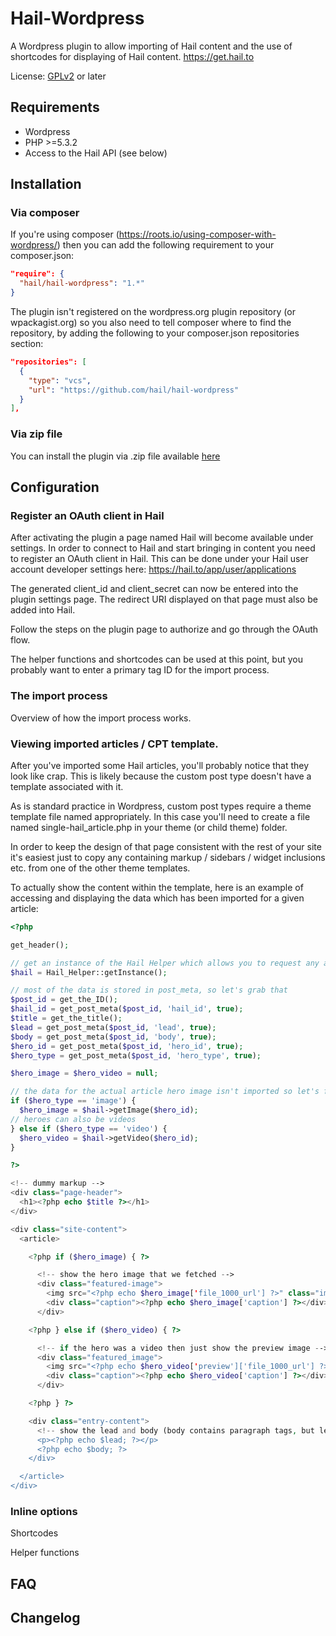 # Hail-Wordpress

A Wordpress plugin to allow importing of Hail content and the use of shortcodes for displaying of Hail content. https://get.hail.to

License: [GPLv2](http://www.gnu.org/licenses/gpl-2.0.html) or later

## Requirements

* Wordpress
* PHP >=5.3.2
* Access to the Hail API (see below)

## Installation

### Via composer

If you're using composer (https://roots.io/using-composer-with-wordpress/) then you can add the following requirement to your composer.json:
```json
"require": {
  "hail/hail-wordpress": "1.*"
}
```
The plugin isn't registered on the wordpress.org plugin repository (or wpackagist.org) so you also need to tell composer where to find the repository, by adding the following to your composer.json repositories section:
```json
"repositories": [
  {
    "type": "vcs",
    "url": "https://github.com/hail/hail-wordpress"
  }
],
```

### Via zip file

You can install the plugin via .zip file available [here](https://s3.amazonaws.com/hail-static/wordpress/hail-wordpress.zip)

## Configuration

### Register an OAuth client in Hail

After activating the plugin a page named Hail will become available under settings.
In order to connect to Hail and start bringing in content you need to register an OAuth client in Hail. This can be done under your Hail user account developer settings here: https://hail.to/app/user/applications

The generated client_id and client_secret can now be entered into the plugin settings page. The redirect URI displayed on that page must also be added into Hail.

Follow the steps on the plugin page to authorize and go through the OAuth flow.

The helper functions and shortcodes can be used at this point, but you probably want to enter a primary tag ID for the import process.

### The import process

Overview of how the import process works.

### Viewing imported articles / CPT template.

After you've imported some Hail articles, you'll probably notice that they look like crap. This is likely because the custom post type doesn't have a template associated with it.

As is standard practice in Wordpress, custom post types require a theme template file named appropriately. In this case you'll need to create a file named single-hail_article.php in your theme (or child theme) folder.

In order to keep the design of that page consistent with the rest of your site it's easiest just to copy any containing markup / sidebars / widget inclusions etc. from one of the other theme templates.

To actually show the content within the template, here is an example of accessing and displaying the data which has been imported for a given article:

```php
<?php

get_header();

// get an instance of the Hail Helper which allows you to request any additional data from the API
$hail = Hail_Helper::getInstance();

// most of the data is stored in post_meta, so let's grab that
$post_id = get_the_ID();
$hail_id = get_post_meta($post_id, 'hail_id', true);
$title = get_the_title();
$lead = get_post_meta($post_id, 'lead', true);
$body = get_post_meta($post_id, 'body', true);
$hero_id = get_post_meta($post_id, 'hero_id', true);
$hero_type = get_post_meta($post_id, 'hero_type', true);

$hero_image = $hero_video = null;

// the data for the actual article hero image isn't imported so let's fetch that
if ($hero_type == 'image') {
  $hero_image = $hail->getImage($hero_id);
// heroes can also be videos
} else if ($hero_type == 'video') {
  $hero_video = $hail->getVideo($hero_id);
}

?>

<!-- dummy markup -->
<div class="page-header">
  <h1><?php echo $title ?></h1>
</div>

<div class="site-content">
  <article>

    <?php if ($hero_image) { ?>

      <!-- show the hero image that we fetched -->
      <div class="featured-image">
        <img src="<?php echo $hero_image['file_1000_url'] ?>" class="img-responsive wp-post-image">
        <div class="caption"><?php echo $hero_image['caption'] ?></div>
      </div>

    <?php } else if ($hero_video) { ?>

      <!-- if the hero was a video then just show the preview image -->
      <div class="featured_image">
        <img src="<?php echo $hero_video['preview']['file_1000_url'] ?>" class="img-responsive wp-post-image">
        <div class="caption"><?php echo $hero_video['caption'] ?></div>
      </div>

    <?php } ?>

    <div class="entry-content">
      <!-- show the lead and body (body contains paragraph tags, but lead doesn't) -->
      <p><?php echo $lead; ?></p>
      <?php echo $body; ?>
    </div>

  </article>
</div>
```

### Inline options


Shortcodes

Helper functions

## FAQ

## Changelog
